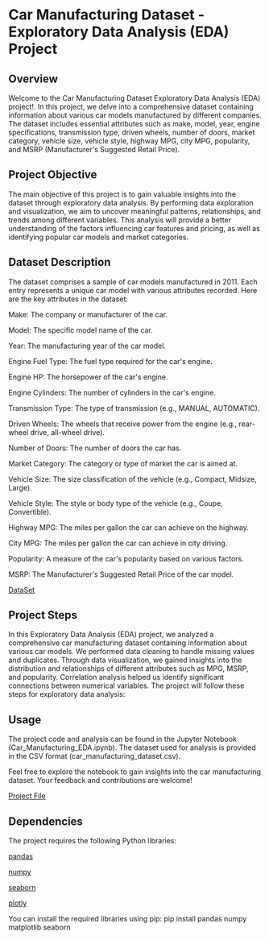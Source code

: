 # Car Manufacturing Dataset - Exploratory Data Analysis (EDA) Project

## Overview
Welcome to the Car Manufacturing Dataset Exploratory Data Analysis (EDA) project!. In this project, we delve into a comprehensive dataset containing information about various car models manufactured by different companies. The dataset includes essential attributes such as make, model, year, engine specifications, transmission type, driven wheels, number of doors, market category, vehicle size, vehicle style, highway MPG, city MPG, popularity, and MSRP (Manufacturer's Suggested Retail Price).

## Project Objective
The main objective of this project is to gain valuable insights into the dataset through exploratory data analysis. By performing data exploration and visualization, we aim to uncover meaningful patterns, relationships, and trends among different variables. This analysis will provide a better understanding of the factors influencing car features and pricing, as well as identifying popular car models and market categories.

## Dataset Description
The dataset comprises a sample of car models manufactured in 2011. Each entry represents a unique car model with various attributes recorded. Here are the key attributes in the dataset:

Make: The company or manufacturer of the car.

Model: The specific model name of the car.

Year: The manufacturing year of the car model.

Engine Fuel Type: The fuel type required for the car's engine.

Engine HP: The horsepower of the car's engine.

Engine Cylinders: The number of cylinders in the car's engine.

Transmission Type: The type of transmission (e.g., MANUAL, AUTOMATIC).

Driven Wheels: The wheels that receive power from the engine (e.g., rear-wheel drive, all-wheel drive).

Number of Doors: The number of doors the car has.

Market Category: The category or type of market the car is aimed at.

Vehicle Size: The size classification of the vehicle (e.g., Compact, Midsize, Large).

Vehicle Style: The style or body type of the vehicle (e.g., Coupe, Convertible).

Highway MPG: The miles per gallon the car can achieve on the highway.

City MPG: The miles per gallon the car can achieve in city driving.

Popularity: A measure of the car's popularity based on various factors.

MSRP: The Manufacturer's Suggested Retail Price of the car model.

[DataSet](https://github.com/Bytecode-Magnum/CarsManufactured_EDA/blob/main/car_data.csv)

## Project Steps
In this Exploratory Data Analysis (EDA) project, we analyzed a comprehensive car manufacturing dataset containing information about various car models. We performed data cleaning to handle missing values and duplicates. Through data visualization, we gained insights into the distribution and relationships of different attributes such as MPG, MSRP, and popularity. Correlation analysis helped us identify significant connections between numerical variables. The project will follow these steps for exploratory data analysis:

## Usage
The project code and analysis can be found in the Jupyter Notebook (Car_Manufacturing_EDA.ipynb). The dataset used for analysis is provided in the CSV format (car_manufacturing_dataset.csv).

Feel free to explore the notebook to gain insights into the car manufacturing dataset. Your feedback and contributions are welcome!

[Project File](https://github.com/Bytecode-Magnum/CarsManufactured_EDA/blob/main/Car_Manufactured_EDA.ipynb)

## Dependencies
The project requires the following Python libraries:

[pandas](https://pandas.pydata.org/)

[numpy](https://numpy.org/)


[seaborn](https://seaborn.pydata.org/)

[plotly](https://plotly.com/python/)

You can install the required libraries using pip:
pip install pandas numpy matplotlib seaborn

